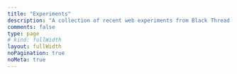```yaml
---
title: "Experiments"
description: "A collection of recent web experiments from Black Thread design."
comments: false
type: page
# kind: fullWidth
layout: fullWidth
noPagination: true
noMeta: true
---
```

